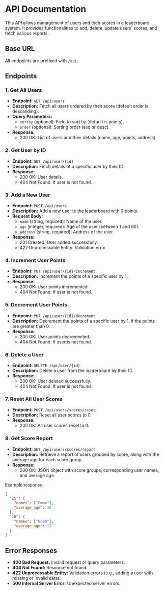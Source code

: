 # API Documentation

This API allows management of users and their scores in a leaderboard system. It provides functionalities to add, delete, update users' scores, and fetch various reports.

## Base URL

All endpoints are prefixed with `/api`.

## Endpoints

### 1. Get All Users

- **Endpoint:** `GET /api/users`
- **Description:** Fetch all users ordered by their score (default order is descending).
- **Query Parameters:**
  - `sortby` (optional): Field to sort by (default is points).
  - `order` (optional): Sorting order (asc or desc).
- **Response:**
  - 200 OK: List of users and their details (name, age, points, address).

### 2. Get User by ID

- **Endpoint:** `GET /api/user/{id}`
- **Description:** Fetch details of a specific user by their ID.
- **Response:**
  - 200 OK: User details.
  - 404 Not Found: If user is not found.

### 3. Add a New User

- **Endpoint:** `POST /api/users`
- **Description:** Add a new user to the leaderboard with 0 points.
- **Request Body:**
  - `name` (string, required): Name of the user.
  - `age` (integer, required): Age of the user (between 1 and 60).
  - `address` (string, required): Address of the user.
- **Response:**
  - 201 Created: User added successfully.
  - 422 Unprocessable Entity: Validation error.

### 4. Increment User Points

- **Endpoint:** `PUT /api/user/{id}/increment`
- **Description:** Increment the points of a specific user by 1.
- **Response:**
  - 200 OK: User points incremented.
  - 404 Not Found: If user is not found.

### 5. Decrement User Points

- **Endpoint:** `PUT /api/user/{id}/decrement`
- **Description:** Decrement the points of a specific user by 1, if the points are greater than 0.
- **Response:**
  - 200 OK: User points decremented.
  - 404 Not Found: If user is not found.

### 6. Delete a User

- **Endpoint:** `DELETE /api/user/{id}`
- **Description:** Delete a user from the leaderboard by their ID.
- **Response:**
  - 200 OK: User deleted successfully.
  - 404 Not Found: If user is not found.

### 7. Reset All User Scores

- **Endpoint:** `POST /api/users/scores/reset`
- **Description:** Reset all user scores to 0.
- **Response:**
  - 200 OK: All user scores reset to 0.

### 8. Get Score Report

- **Endpoint:** `GET /api/users/scores/report`
- **Description:** Retrieve a report of users grouped by score, along with the average age for each score group.
- **Response:**
  - 200 OK: JSON object with score groups, corresponding user names, and average age.

Example response:

```json
{
  "25": {
    "names": ["Emma"],
    "average_age": 18
  },
  "18": {
    "names": ["Noah"],
    "average_age": 17
  }
}
```

## Error Responses

- **400 Bad Request:** Invalid request or query parameters.
- **404 Not Found:** Resource not found.
- **422 Unprocessable Entity:** Validation errors (e.g., adding a user with missing or invalid data).
- **500 Internal Server Error:** Unexpected server errors.
